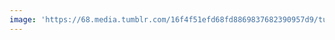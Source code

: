 ```yaml
---
image: 'https://68.media.tumblr.com/16f4f51efd68fd8869837682390957d9/tumblr_nexga9IVve1tbdx3so1_r1_1280.jpg'
---
```

